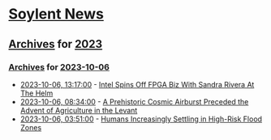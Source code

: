 # [Soylent News](../../../README.md)

## [Archives](../../index.md) for [2023](../index.md)

### [Archives](../../index.md) for [2023-10-06](index.md)

* [2023-10-06, 13:17:00](https://soylentnews.org/article.pl?sid=23/10/05/0529252&from=rss) - [Intel Spins Off FPGA Biz With Sandra Rivera At The Helm](https://soylentnews.org/article.pl?sid=23/10/05/0529252&from=rss)
* [2023-10-06, 08:34:00](https://soylentnews.org/article.pl?sid=23/10/05/0525232&from=rss) - [A Prehistoric Cosmic Airburst Preceded the Advent of Agriculture in the Levant](https://soylentnews.org/article.pl?sid=23/10/05/0525232&from=rss)
* [2023-10-06, 03:51:00](https://soylentnews.org/article.pl?sid=23/10/05/0323227&from=rss) - [Humans Increasingly Settling in High-Risk Flood Zones](https://soylentnews.org/article.pl?sid=23/10/05/0323227&from=rss)
